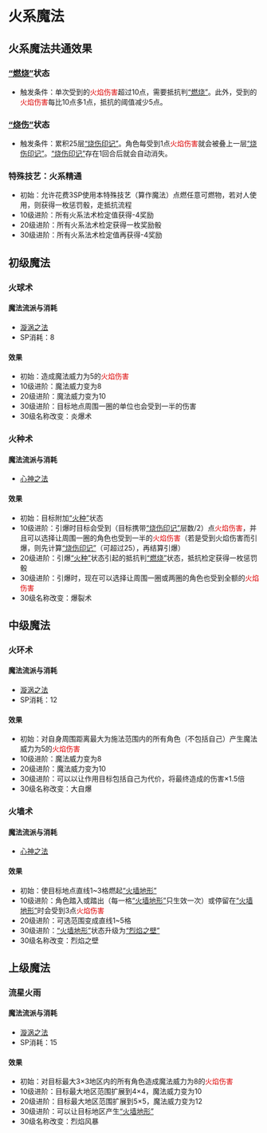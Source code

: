 # 火系魔法

## 火系魔法共通效果

### <a href="../../../status/normal/#燃烧" target="_blank">“燃烧”</a>状态

* 触发条件：单次受到的<font color="#dd0000">火焰伤害</font>超过10点，需要抵抗判<a href="../../../status/normal/#燃烧" target="_blank">“燃烧”</a>。此外，受到的<font color="#dd0000">火焰伤害</font>每比10点多1点，抵抗的阈值减少5点。

### <a href="../../../status/normal/#烧伤" target="_blank">“烧伤”</a>状态

* 触发条件：累积25层<a href="../../../status/mark/#烧伤印记" target="_blank">“烧伤印记”</a>。角色每受到1点<font color="#dd0000">火焰伤害</font>就会被叠上一层<a href="../../../status/mark/#烧伤印记" target="_blank">“烧伤印记”</a>。<a href="../../../status/mark/#烧伤印记" target="_blank">“烧伤印记”</a>存在1回合后就会自动消失。

### 特殊技艺：火系精通

* 初始：允许花费3SP使用本特殊技艺（算作魔法）点燃任意可燃物，若对人使用，则获得一枚惩罚骰，走抵抗流程
* 10级进阶：所有火系法术检定值获得-4奖励
* 20级进阶：所有火系法术检定获得一枚奖励骰
* 30级进阶：所有火系法术检定值再获得-4奖励

## 初级魔法

### 火球术

#### 魔法流派与消耗

* <a href="/rules/V4.x rules/8·magic/#旋涡之法" target="_blank">漩涡之法</a>
* SP消耗：8

#### 效果

* 初始：造成魔法威力为5的<font color="#dd0000">火焰伤害</font>
* 10级进阶：魔法威力变为8
* 20级进阶：魔法威力变为10
* 30级进阶：目标地点周围一圈的单位也会受到一半的伤害
* 30级名称改变：炎爆术

### 火种术

#### 魔法流派与消耗

* <a href="/rules/V4.x rules/8·magic/#心神之法" target="_blank">心神之法</a>

#### 效果

* 初始：目标附加<a href="../../../status/normal/#火种" target="_blank">“火种”</a>状态
* 10级进阶：引爆时目标会受到（目标携带<a href="../../../status/mark/#烧伤印记" target="_blank">“烧伤印记”</a>层数/2）点<font color="#dd0000">火焰伤害</font>，并且可以选择让周围一圈的角色也受到一半的<font color="#dd0000">火焰伤害</font>（若是受到火焰伤害而引爆，则先计算<a href="../../../status/mark/#烧伤印记" target="_blank">“烧伤印记”</a>（可超过25），再结算引爆）
* 20级进阶：引爆<a href="../../../status/normal/#火种" target="_blank">“火种”</a>状态引起的抵抗判<a href="../../../status/normal/#燃烧" target="_blank">“燃烧”</a>状态，抵抗检定获得一枚惩罚骰
* 30级进阶：引爆时，现在可以选择让周围一圈或两圈的角色也受到全额的<font color="#dd0000">火焰伤害</font>
* 30级名称改变：爆裂术

## 中级魔法

### 火环术

#### 魔法流派与消耗

* <a href="/rules/V4.x rules/8·magic/#旋涡之法" target="_blank">漩涡之法</a>
* SP消耗：12

#### 效果

* 初始：对自身周围距离最大为施法范围内的所有角色（不包括自己）产生魔法威力为5的<font color="#dd0000">火焰伤害</font>
* 10级进阶：魔法威力变为8
* 20级进阶：魔法威力变为10
* 30级进阶：可以以让作用目标包括自己为代价，将最终造成的伤害×1.5倍
* 30级名称改变：大自爆

### 火墙术

#### 魔法流派与消耗

* <a href="/rules/V4.x rules/8·magic/#心神之法" target="_blank">心神之法</a>

#### 效果

* 初始：使目标地点直线1~3格燃起<a href="../../../status/terrain/#火墙地形" target="_blank">“火墙地形”</a>
* 10级进阶：角色踏入或踏出（每一格<a href="../../../status/terrain/#火墙地形" target="_blank">“火墙地形”</a>只生效一次）或停留在<a href="../../../status/terrain/#火墙地形" target="_blank">“火墙地形”</a>时会受到3点<font color="#dd0000">火焰伤害</font>
* 20级进阶：可选范围变成直线1~5格
* 30级进阶：<a href="../../../status/terrain/#火墙地形" target="_blank">“火墙地形”</a>状态升级为<a href="../../../status/terrain/#烈焰之壁" target="_blank">“烈焰之壁”</a>
* 30级名称改变：烈焰之壁

## 上级魔法

### 流星火雨

#### 魔法流派与消耗

* <a href="/rules/V4.x rules/8·magic/#旋涡之法" target="_blank">漩涡之法</a>
* SP消耗：15

#### 效果

* 初始：对目标最大3×3地区内的所有角色造成魔法威力为8的<font color="#dd0000">火焰伤害</font>
* 10级进阶：目标最大地区范围扩展到4×4，魔法威力变为10
* 20级进阶：目标最大地区范围扩展到5×5，魔法威力变为12
* 30级进阶：可以让目标地区产生<a href="../../../status/terrain/#火墙地形" target="_blank">“火墙地形”</a>
* 30级名称改变：烈焰风暴